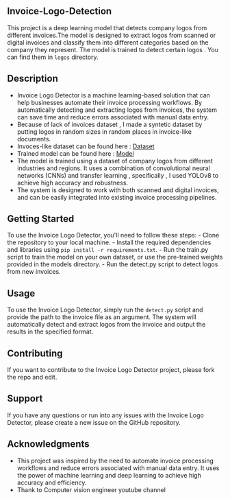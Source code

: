 ## Invoice-Logo-Detection
This project is a deep learning model that detects company logos from different invoices.The model is designed to extract logos from scanned or digital invoices and classify them into different categories based on the company they represent. The model is trained to detect certain logos . You can find them in `logos` directory.

## Description
- Invoice Logo Detector is a machine learning-based solution that can help businesses automate their invoice processing workflows. By automatically detecting and extracting logos from invoices, the system can save time and reduce errors associated with manual data entry.
- Because of lack of invoices dataset , I made a syntetic dataset by putting logos in random sizes in random places in invoice-like documents.
- Invoces-like dataset can be found here : [Dataset](https://drive.google.com/file/d/1mGMfBn-3JIlpNg9y7wdVY_6kN7U6LjmO/view?usp=sharing)
- Trained model can be found here : [Model](https://drive.google.com/file/d/1H2i2pu-A_u-4Qb1g2vlhdBug9iFwr7jf/view?usp=sharing)
- The model is trained using a dataset of company logos from different industries and regions. It uses a combination of convolutional neural networks (CNNs) and transfer learning , specifically , I used YOLOv8 to achieve high accuracy and robustness.
- The system is designed to work with both scanned and digital invoices, and can be easily integrated into existing invoice processing pipelines.

## Getting Started
To use the Invoice Logo Detector, you'll need to follow these steps:
    - Clone the repository to your local machine.
    - Install the required dependencies and libraries using `pip install -r requirements.txt`.
    - Run the train.py script to train the model on your own dataset, or use the pre-trained weights provided in the models directory.
    - Run the detect.py script to detect logos from new invoices.

## Usage
To use the Invoice Logo Detector, simply run the `detect.py` script and provide the path to the invoice file as an argument. The system will automatically detect and extract logos from the invoice and output the results in the specified format.

## Contributing
If you want to contribute to the Invoice Logo Detector project, please fork the repo and edit.

## Support
If you have any questions or run into any issues with the Invoice Logo Detector, please create a new issue on the GitHub repository.

## Acknowledgments
- This project was inspired by the need to automate invoice processing workflows and reduce errors associated with manual data entry. It uses the power of machine learning and deep learning to achieve high accuracy and efficiency.
- Thank to Computer vision engineer youtube channel

